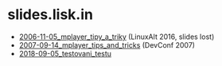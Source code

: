 # slides.lisk.in

- [2006-11-05\_mplayer\_tipy\_a\_triky](https://youtu.be/ZRcBb2X_ILg) (LinuxAlt 2016, slides lost)
- [2007-09-14\_mplayer\_tips\_and\_tricks](2007-09-14_mplayer_tips_and_tricks.pdf) (DevConf 2007)
- [2018-09-05\_testovani\_testu](2018-09-05_testovani_testu.web.html)
